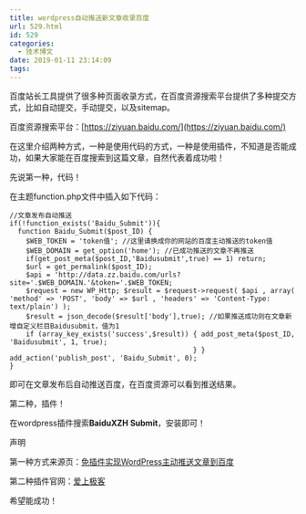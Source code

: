 ```yaml
---
title: wordpress自动推送新文章收录百度
url: 529.html
id: 529
categories:
  - 技术博文
date: 2019-01-11 23:14:09
tags:
---
```


百度站长工具提供了很多种页面收录方式，在百度资源搜索平台提供了多种提交方式，比如自动提交，手动提交，以及sitemap。

百度资源搜索平台：[https://ziyuan.baidu.com/](https://ziyuan.baidu.com/)

在这里介绍两种方式，一种是使用代码的方式，一种是使用插件，不知道是否能成功，如果大家能在百度搜索到这篇文章，自然代表着成功啦！

先说第一种，代码！

在主题function.php文件中插入如下代码：

    //文章发布自动推送
    if(!function_exists('Baidu_Submit')){ 
      function Baidu_Submit($post_ID) { 
        $WEB_TOKEN = 'token值'; //这里请换成你的网站的百度主动推送的token值 
        $WEB_DOMAIN = get_option('home'); //已成功推送的文章不再推送 
        if(get_post_meta($post_ID,'Baidusubmit',true) == 1) return; 
        $url = get_permalink($post_ID); 
        $api = 'http://data.zz.baidu.com/urls?site='.$WEB_DOMAIN.'&token='.$WEB_TOKEN; 
        $request = new WP_Http; $result = $request->request( $api , array( 'method' => 'POST', 'body' => $url , 'headers' => 'Content-Type: text/plain') ); 
        $result = json_decode($result['body'],true); //如果推送成功则在文章新增自定义栏目Baidusubmit，值为1 
        if (array_key_exists('success',$result)) { add_post_meta($post_ID, 'Baidusubmit', 1, true); 
                                                 } } add_action('publish_post', 'Baidu_Submit', 0); 
    }

即可在文章发布后自动推送百度，在百度资源可以看到推送结果。

第二种，插件！

在wordpress插件搜索**BaiduXZH Submit**，安装即可！

声明

第一种方式来源页：[免插件实现WordPress主动推送文章到百度](http://www.zhutihome.com/8098.html)

第二种插件官网：[爱上极客](http://xzh.i3geek.com/)

希望能成功！